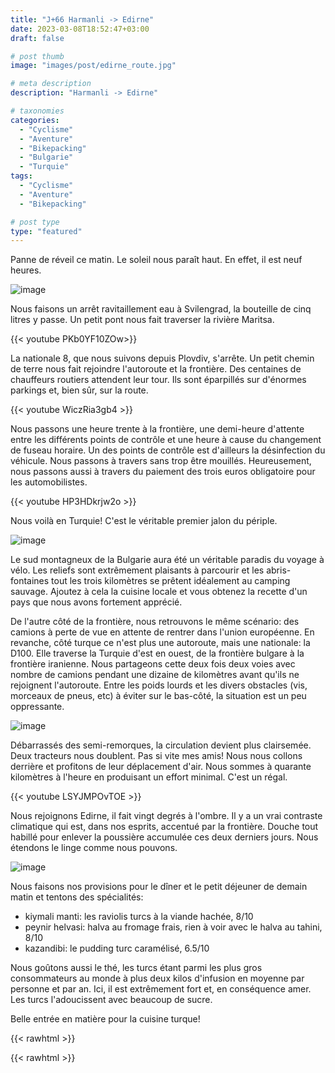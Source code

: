 ```yaml
---
title: "J+66 Harmanli -> Edirne"
date: 2023-03-08T18:52:47+03:00
draft: false

# post thumb
image: "images/post/edirne_route.jpg"

# meta description
description: "Harmanli -> Edirne"

# taxonomies
categories:
  - "Cyclisme" 
  - "Aventure" 
  - "Bikepacking"
  - "Bulgarie" 
  - "Turquie" 
tags:
  - "Cyclisme" 
  - "Aventure" 
  - "Bikepacking" 

# post type
type: "featured"
---
```


Panne de réveil ce matin. Le soleil nous paraît haut. En effet, il est neuf heures. 

![image](../../images/post/edirne_camp.jpg)

Nous faisons un arrêt ravitaillement eau à Svilengrad, la bouteille de cinq litres y passe. Un petit pont nous fait traverser la rivière Maritsa. 

{{< youtube PKb0YF10ZOw>}} 

La nationale 8, que nous suivons depuis Plovdiv, s'arrête. Un petit chemin de terre nous fait rejoindre l'autoroute et la frontière. Des centaines de chauffeurs routiers attendent leur tour. Ils sont éparpillés sur d'énormes parkings et, bien sûr, sur la route. 

{{< youtube WiczRia3gb4 >}} 

Nous passons une heure trente à la frontière, une demi-heure d'attente entre les différents points de contrôle et une heure à cause du changement de fuseau horaire. Un des points de contrôle est d'ailleurs la désinfection du véhicule. Nous passons à travers sans trop être mouillés. Heureusement, nous passons aussi à travers du paiement des trois euros obligatoire pour les automobilistes. 

{{< youtube HP3HDkrjw2o >}} 

Nous voilà en Turquie! C'est le véritable premier jalon du périple. 

![image](../../images/post/edirne_frontiere.jpg)

Le sud montagneux de la Bulgarie aura été un véritable paradis du voyage à vélo. Les reliefs sont extrêmement plaisants à parcourir et les abris-fontaines tout les trois kilomètres se prêtent idéalement au camping sauvage. Ajoutez à cela la cuisine locale et vous obtenez la recette d'un pays que nous avons fortement apprécié. 

De l'autre côté de la frontière, nous retrouvons le même scénario: des camions à perte de vue en attente de rentrer dans l'union européenne. En revanche, côté turque ce n'est plus une autoroute, mais une nationale: la D100. Elle traverse la Turquie d'est en ouest, de la frontière bulgare à la frontière iranienne. Nous partageons cette deux fois deux voies avec nombre de camions pendant une dizaine de kilomètres avant qu'ils ne rejoignent l'autoroute. Entre les poids lourds et les divers obstacles (vis, morceaux de pneus, etc) à éviter sur le bas-côté, la situation est un peu oppressante. 

![image](../../images/post/edirne_mosquee.jpg)

Débarrassés des semi-remorques, la circulation devient plus clairsemée. Deux tracteurs nous doublent. Pas si vite mes amis! Nous nous collons derrière et profitons de leur déplacement d'air. Nous sommes à quarante kilomètres à l'heure en produisant un effort minimal. C'est un régal. 

{{< youtube LSYJMPOvTOE >}} 

Nous rejoignons Edirne, il fait vingt degrés à l'ombre. Il y a un vrai contraste climatique qui est, dans nos esprits, accentué par la frontière. Douche tout habillé pour enlever la poussière accumulée ces deux derniers jours. Nous étendons le linge comme nous pouvons. 

![image](../../images/post/edirne_fenetre.jpg)

Nous faisons nos provisions pour le dîner et le petit déjeuner de demain matin et tentons des spécialités:

- kiymali manti: les raviolis turcs à la viande hachée, 8/10
- peynir helvasi: halva au fromage frais, rien à voir avec le halva au tahini, 8/10
- kazandibi: le pudding turc caramélisé, 6.5/10

Nous goûtons aussi le thé, les turcs étant parmi les plus gros consommateurs au monde à plus deux kilos d'infusion en moyenne par personne et par an. Ici, il est extrêmement fort et, en conséquence amer. Les turcs l'adoucissent avec beaucoup de sucre. 

Belle entrée en matière pour la cuisine turque! 

{{< rawhtml >}}
<div class="strava-embed-placeholder" data-embed-type="activity" data-embed-id="8681396550"></div><script src="https://strava-embeds.com/embed.js"></script>
{{< rawhtml >}} 
